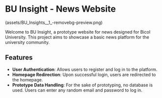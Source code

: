 # BU Insight - News Website

(assets/BU_Insights__1_-removebg-preview.png)

Welcome to BU Insight, a prototype website for news designed for Bicol University. This project aims to showcase a basic news platform for the university community.

## Features

- **User Authentication**: Allows users to register and log in to the platform.
- **Homepage Redirection**: Upon successful login, users are redirected to the homepage.
- **Prototype Data Handling**: For the sake of prototyping, no database is used. Users can enter any random email and password to log in.
